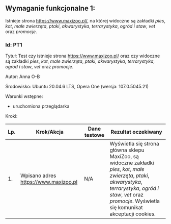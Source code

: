 ## Wymaganie funkcjonalne 1:
Istnieje strona https://www.maxizoo.pl/, na której widoczne są zakładki *pies*, *kot*, *małe zwierzęta*, *ptaki*, *akwarystyka*, *terrarystyka*, *ogród i staw*, *vet* oraz *promocje*.

### Id: PT1

Tytuł: Test czy istnieje strona https://www.maxizoo.pl/ oraz czy widoczne są zakładki *pies*, *kot*, *małe zwierzęta*, *ptaki*, *akwarystyka*, *terrarystyka*, *ogród i staw*, *vet* oraz *promocje*.

Autor: Anna O-B

Środowisko: Ubuntu 20.04.6 LTS, Opera One (wersja: 107.0.5045.21)

Warunki wstępne:

- uruchomiona przeglądarka

Kroki:

| Lp. | Krok/Akcja | Dane testowe | Rezultat oczekiwany |
| --- | ---------- | ------------ | ------------------- |
| 1.  | Wpisano adres https://www.maxizoo.pl | N/A |  Wyświetla się strona główna sklepu MaxiZoo, są widoczne zakładki *pies*, *kot*, *małe zwierzęta*, *ptaki*, *akwarystyka*, *terrarystyka*, *ogród i staw*, *vet* oraz *promocje*. Wyświetla się komunikat akceptacji cookies. | 2. | Akceptacja cookies | N/A | Po kliknięciu komunikat akceptacji cookies znika. Strona wyświetla się prawidłowo. |